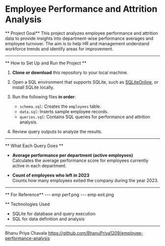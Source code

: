 # Employee Performance and Attrition Analysis

** Project Goal**
This project analyzes employee performance and attrition data to provide insights into department-wise performance averages and employee turnover. The aim is to help HR and management understand workforce trends and identify areas for improvement.

------------------------------------------------------------

** How to Set Up and Run the Project **

1. **Clone or download** this repository to your local machine.

2. Open a SQL environment that supports SQLite, such as [SQLiteOnline](https://sqliteonline.com), or install SQLite locally.

3. Run the following files **in order**:

   - `schema.sql`: Creates the `employees` table.
   - `data.sql`: Inserts sample employee records.
   - `queries.sql`: Contains SQL queries for performance and attrition analysis.

4. Review query outputs to analyze the results.

------------------------------------------------------------

** What Each Query Does **

- **Average performance per department (active employees)**  
  Calculates the average performance score for employees currently active in each department.

- **Count of employees who left in 2023**  
  Counts how many employees exited the company during the year 2023.

------------------------------------------------------------
** For Reference**
--- emp perf.png
--- emp exit.png

** Technologies Used

- SQLite for database and query execution
- SQL for data definition and analysis




------------------
Bhanu Priya Chavala
https://github.com/BhanuPriya1209/employee-performance-analysis


